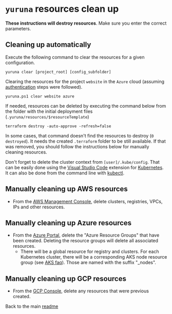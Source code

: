 # `yuruna` resources clean up

**These instructions will destroy resources**. Make sure you enter the correct parameters.

## Cleaning up automatically

Execute the following command to clear the resources for a given configuration.

```shell
yuruna clear [project_root] [config_subfolder]
```

Clearing the resources for the project `website` in the `Azure` cloud (assuming [authentication](authenticate.md) steps were followed).

```shell
yuruna.ps1 clear website azure
```

If needed, resources can be deleted by executing the command below from the folder with the initial deployment files (`.yuruna/resources/$resourceTemplate`)

```shell
terraform destroy -auto-approve -refresh=false
```

In some cases, that command doesn't find the resources to destroy (`0 destroyed`). It needs the created `.terraform` folder to be still available. If that was removed, you should follow the instructions below for manually cleaning resources.

Don't forget to delete the cluster context from `[user]/.kube/config`. That can be easily done using the [Visual Studio Code](https://code.visualstudio.com/) extension for [Kubernetes](https://marketplace.visualstudio.com/items?itemName=ms-kubernetes-tools.vscode-kubernetes-tools). It can also be done from the command line with [kubectl](https://kubernetes.io/docs/reference/generated/kubectl/kubectl-commands#-em-delete-context-em-).

## Manually cleaning up AWS resources

- From the [AWS Management Console](https://console.aws.amazon.com/), delete clusters, registries, VPCs, IPs and other resources.

## Manually cleaning up Azure resources

- From the [Azure Portal](https://portal.azure.com), delete the "Azure Resource Groups" that have been created. Deleting the resource groups will delete all associated resources.
  - There will be a global resource for registry and clusters. For each Kubernetes cluster, there will be a corresponding AKS node resource group (see [AKS faq](https://docs.microsoft.com/en-us/azure/aks/faq)). Those are named with the suffix "_nodes".

## Manually cleaning up GCP resources

- From the [GCP Console](https://console.cloud.google.com/), delete any resources that were previous created.

Back to the main [readme](../README.md)
